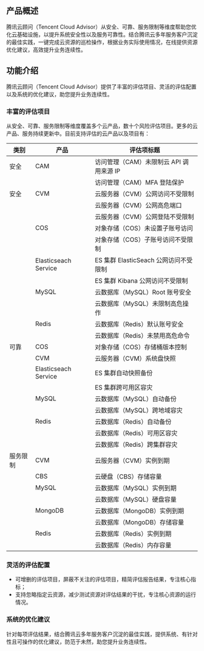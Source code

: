 ## 产品概述

腾讯云顾问（Tencent Cloud Advisor）从安全、可靠、服务限制等维度帮助您优化云基础设施，以提升系统安全性以及服务可靠性。结合腾讯云多年服务客户沉淀的最佳实践，一键完成云资源的巡检操作，根据业务实际使用情况，在线提供资源优化建议，高效提升业务连续性。

## 功能介绍

腾讯云顾问（Tencent Cloud Advisor）提供了丰富的评估项目、灵活的评估配置以及系统的优化建议，助您提升业务连续性。

### 丰富的评估项目

从安全、可靠、服务限制等维度覆盖多个云产品，数十个风险评估项目。更多的云产品、服务持续更新中。目前支持评估的云产品以及项目有：

| 类别     | 产品                 | 评估项标题                              |
| -------- | -------------------- | --------------------------------------- |
| 安全     | CAM                  | 访问管理（CAM）未限制云 API 调用来源 IP |
|          |                      | 访问管理（CAM）MFA 登陆保护             |
| 安全     | CVM                  | 云服务器（CVM）公网访问不受限制         |
|          |                      | 云服务器（CVM）公网高危端口             |
|          |                      | 云服务器（CVM）公网登陆不受限制         |
|          | COS                  | 对象存储（COS）未设置子账号访问         |
|          |                      | 对象存储（COS）子账号访问不受限制       |
|          | Elasticseach Service | ES 集群 ElasticSeach 公网访问不受限制   |
|          |                      | ES 集群 Kibana 公网访问不受限制         |
|          | MySQL                | 云数据库（MySQL）Root 账号安全          |
|          |                      | 云数据库（MySQL）未限制高危操作         |
|          | Redis                | 云数据库（Redis）默认账号安全           |
|          |                      | 云数据库（Redis）未禁用高危命令         |
| 可靠     | COS                  | 对象存储（COS）存储桶版本控制           |
|          | CVM                  | 云服务器（CVM）系统盘快照               |
|          | Elasticseach Service | ES 集群自动快照备份                     |
|          |                      | ES 集群跨可用区容灾                     |
|          | MySQL                | 云数据库（MySQL）自动备份               |
|          |                      | 云数据库（MySQL）跨地域容灾             |
|          | Redis                | 云数据库（Redis）自动备份               |
|          |                      | 云数据库（Redis）可用区容灾             |
|          |                      | 云数据库（Redis）跨集群容灾             |
| 服务限制 | CVM                  | 云服务器（CVM）实例到期                 |
|          | CBS                  | 云硬盘（CBS）存储容量                   |
|          | MySQL                | 云数据库（MySQL）实例到期               |
|          |                      | 云数据库（MySQL）硬盘容量               |
|          | MongoDB              | 云数据库（MongoDB）实例到期             |
|          |                      | 云数据库（MongoDB）存储容量             |
|          | Redis                | 云数据库（Redis）实例到期               |
|          |                      | 云数据库（Redis）内存容量               |


### 灵活的评估配置

- 可增删的评估项目，屏蔽不关注的评估项目，精简评估报告结果，专注核心指标；
- 支持忽略指定云资源，减少测试资源对评估结果的干扰，专注核心资源的运行情况。

### 系统的优化建议

针对每项评估结果，结合腾讯云多年服务客户沉淀的最佳实践，提供系统、有针对性且可操作的优化建议，防范于未然，助您提升业务连续性。

